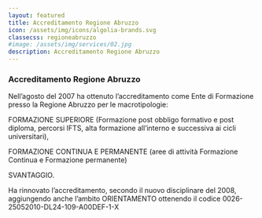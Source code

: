 ```yaml
---
layout: featured
title: Accreditamento Regione Abruzzo
icon: /assets/img/icons/algolia-brands.svg
classecss: regioneabruzzo
#image: /assets/img/services/02.jpg
description: Accreditamento Regione Abruzzo
---
```


<div class="row"><div class="col-md-12"><div class="service-details mb-40"><h3>Accreditamento Regione Abruzzo</h3><p>Nell&rsquo;agosto del 2007 ha ottenuto l&rsquo;accreditamento come Ente di Formazione presso la Regione Abruzzo per le macrotipologie:</p><p>FORMAZIONE SUPERIORE (Formazione post obbligo formativo e post diploma, percorsi IFTS, alta formazione all&rsquo;interno e successiva ai cicli universitari),</p><p>FORMAZIONE CONTINUA E PERMANENTE (aree di attivit&agrave; Formazione Continua e Formazione permanente)</p><p>SVANTAGGIO.</p><p>Ha rinnovato l&rsquo;accreditamento, secondo il nuovo disciplinare del 2008, aggiungendo anche l&rsquo;ambito ORIENTAMENTO ottenendo il codice 0026-25052010-DL24-109-A00DEF-1-X</p></div></div></div>